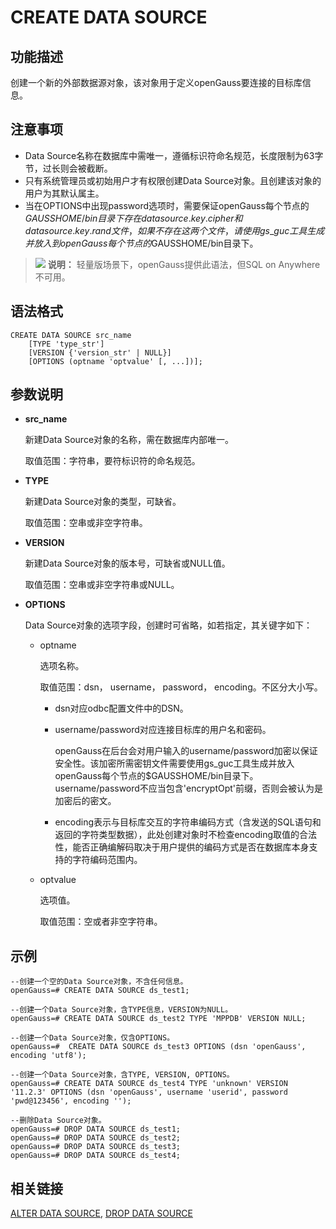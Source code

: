 # CREATE DATA SOURCE<a name="ZH-CN_TOPIC_0289900178"></a>

## 功能描述<a name="zh-cn_topic_0283137069_zh-cn_topic_0237122100_section1697927113919"></a>

创建一个新的外部数据源对象，该对象用于定义openGauss要连接的目标库信息。

## 注意事项<a name="zh-cn_topic_0283137069_zh-cn_topic_0237122100_section106551466418"></a>

-   Data Source名称在数据库中需唯一，遵循标识符命名规范，长度限制为63字节，过长则会被截断。
-   只有系统管理员或初始用户才有权限创建Data Source对象。且创建该对象的用户为其默认属主。
-   当在OPTIONS中出现password选项时，需要保证openGauss每个节点的$GAUSSHOME/bin目录下存在datasource.key.cipher和datasource.key.rand文件，如果不存在这两个文件，请使用gs\_guc工具生成并放入到openGauss每个节点的$GAUSSHOME/bin目录下。

>![](public_sys-resources/icon-note.gif) **说明：** 
>轻量版场景下，openGauss提供此语法，但SQL on Anywhere不可用。

## 语法格式<a name="zh-cn_topic_0283137069_zh-cn_topic_0237122100_section1673654518413"></a>

```
CREATE DATA SOURCE src_name
    [TYPE 'type_str']
    [VERSION {'version_str' | NULL}]
    [OPTIONS (optname 'optvalue' [, ...])];
```

## 参数说明<a name="zh-cn_topic_0283137069_zh-cn_topic_0237122100_section1520523385620"></a>

-   **src\_name**

    新建Data Source对象的名称，需在数据库内部唯一。

    取值范围：字符串，要符标识符的命名规范。

-   **TYPE**

    新建Data Source对象的类型，可缺省。

    取值范围：空串或非空字符串。

-   **VERSION**

    新建Data Source对象的版本号，可缺省或NULL值。

    取值范围：空串或非空字符串或NULL。

-   **OPTIONS**

    Data Source对象的选项字段，创建时可省略，如若指定，其关键字如下：

    -   optname

        选项名称。

        取值范围：dsn， username， password， encoding。不区分大小写。

        -   dsn对应odbc配置文件中的DSN。
        -   username/password对应连接目标库的用户名和密码。

            openGauss在后台会对用户输入的username/password加密以保证安全性。该加密所需密钥文件需要使用gs\_guc工具生成并放入openGauss每个节点的$GAUSSHOME/bin目录下。username/password不应当包含'encryptOpt'前缀，否则会被认为是加密后的密文。

        -   encoding表示与目标库交互的字符串编码方式（含发送的SQL语句和返回的字符类型数据），此处创建对象时不检查encoding取值的合法性，能否正确编解码取决于用户提供的编码方式是否在数据库本身支持的字符编码范围内。

    -   optvalue

        选项值。

        取值范围：空或者非空字符串。



## 示例<a name="zh-cn_topic_0283137069_zh-cn_topic_0237122100_section459639151114"></a>

```
--创建一个空的Data Source对象，不含任何信息。
openGauss=# CREATE DATA SOURCE ds_test1;

--创建一个Data Source对象，含TYPE信息，VERSION为NULL。
openGauss=# CREATE DATA SOURCE ds_test2 TYPE 'MPPDB' VERSION NULL;

--创建一个Data Source对象，仅含OPTIONS。
openGauss=#  CREATE DATA SOURCE ds_test3 OPTIONS (dsn 'openGauss', encoding 'utf8');

--创建一个Data Source对象，含TYPE, VERSION, OPTIONS。
openGauss=# CREATE DATA SOURCE ds_test4 TYPE 'unknown' VERSION '11.2.3' OPTIONS (dsn 'openGauss', username 'userid', password 'pwd@123456', encoding '');

--删除Data Source对象。
openGauss=# DROP DATA SOURCE ds_test1;
openGauss=# DROP DATA SOURCE ds_test2;
openGauss=# DROP DATA SOURCE ds_test3;
openGauss=# DROP DATA SOURCE ds_test4;
```

## 相关链接<a name="zh-cn_topic_0283137069_zh-cn_topic_0237122100_section45538169227"></a>

[ALTER DATA SOURCE](ALTER-DATA-SOURCE.md),  [DROP DATA SOURCE](DROP-DATA-SOURCE.md)


